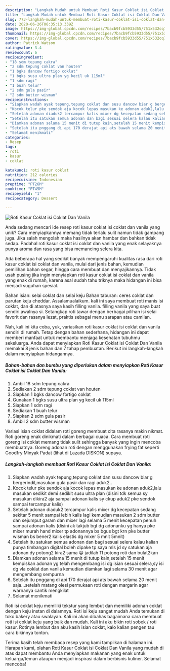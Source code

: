 ```yaml
---
description: "Langkah Mudah untuk Membuat Roti Kasur Coklat isi Coklat Dan Vanila Anti Gagal"
title: "Langkah Mudah untuk Membuat Roti Kasur Coklat isi Coklat Dan Vanila Anti Gagal"
slug: 773-langkah-mudah-untuk-membuat-roti-kasur-coklat-isi-coklat-dan-vanila-anti-gagal
date: 2020-06-26T06:35:13.339Z
image: https://img-global.cpcdn.com/recipes/7bacb9fcb5933d55/751x532cq70/roti-kasur-coklat-isi-coklat-dan-vanila-foto-resep-utama.jpg
thumbnail: https://img-global.cpcdn.com/recipes/7bacb9fcb5933d55/751x532cq70/roti-kasur-coklat-isi-coklat-dan-vanila-foto-resep-utama.jpg
cover: https://img-global.cpcdn.com/recipes/7bacb9fcb5933d55/751x532cq70/roti-kasur-coklat-isi-coklat-dan-vanila-foto-resep-utama.jpg
author: Patrick Watson
ratingvalue: 3.4
reviewcount: 6
recipeingredient:
- "18 sdm tepung cakra"
- "2 sdm tepung coklat van houten"
- "1 bgks dancow fortigo coklat"
- "1 bgks susu ultra plan yg kecil uk 115ml"
- "1 sdm ragi"
- "1 buah telur"
- "2 sdm gula pasir"
- "2 sdm butter wisman"
recipeinstructions:
- "Siapkan wadah ayak tepung,tepung coklat dan susu dancow biar g bergerindil,masukan gula pasir dan ragi aduk2.."
- "Kocok telur pke sendok aja kocok lepas masukan ke adonan aduk2,lalu masukan sedikit demi sedikit susu ultra plan (disini tdk semua sy masukan dikira2 aja sampai adonan kalis sy ckup aduk2 pke sendok sampai tercampur kalis)"
- "Setelah adonan diaduk2 tercampur kalis mixer dg kecepatan sedang sekitar 5 menit sampai lebih kalis lagi kemudian masukan 2 sdm butter dan sejumput garam dan mixer lagi selama 5 menit kecepatan penuh sampai adonan kalis (disini ak takjub bgt dg adonanku yg hanya pke mixer murah hand mixer tp adonannya bs bgus bgt krn pke butter wisman bs bener2 kalis elastis dg mixer 5 mnit 5mnit)"
- "Setelah itu satukan semua adonan dan bagi sesuai selera kalau kalian punya timbangan digital boleh dipake tp saya mls jd sy satukan aja adonan dy potong2 kira2 sama 😁 jadilah 11 potong roti dan bulat2kan"
- "Diamkan adonan selama 15 menit di tutup kain,setelah 15 menit kempiskan adonan yg telah mengembang isi dg isian sesuai selera,sy isi dg vla coklat dan vanila kemudian diamkan lagi selama 30 menit agar mengembang sempurna"
- "Setelah itu pnggang di api 170 derajat api ats bawah selama 20 menit saja...setelah matang olesi permukaan roti dengan margarin agar warnanya cantik mengkilat"
- "Selamat menikmati"
categories:
- Resep
tags:
- roti
- kasur
- coklat

katakunci: roti kasur coklat 
nutrition: 212 calories
recipecuisine: Indonesian
preptime: "PT26M"
cooktime: "PT45M"
recipeyield: "1"
recipecategory: Dessert

---
```



![Roti Kasur Coklat isi Coklat Dan Vanila](https://img-global.cpcdn.com/recipes/7bacb9fcb5933d55/751x532cq70/roti-kasur-coklat-isi-coklat-dan-vanila-foto-resep-utama.jpg)

Anda sedang mencari ide resep roti kasur coklat isi coklat dan vanila yang unik? Cara menyiapkannya memang tidak terlalu sulit namun tidak gampang juga. Jika salah mengolah maka hasilnya akan hambar dan bahkan tidak sedap. Padahal roti kasur coklat isi coklat dan vanila yang enak selayaknya punya aroma dan rasa yang bisa memancing selera kita.

Ada beberapa hal yang sedikit banyak mempengaruhi kualitas rasa dari roti kasur coklat isi coklat dan vanila, mulai dari jenis bahan, kemudian pemilihan bahan segar, hingga cara membuat dan menyajikannya. Tidak usah pusing jika ingin menyiapkan roti kasur coklat isi coklat dan vanila yang enak di rumah, karena asal sudah tahu triknya maka hidangan ini bisa menjadi suguhan spesial.

Bahan isian: selai coklat dan selai keju Bahan taburan: ceres coklat dan parutan keju cheddar. Assalamualaikum. kali ini saya membuat roti manis isi coklat, dan di atasnya saya kasih filling vanila. filling vanila yang saya buat sendiri.awalnya si. Setangkap roti tawar dengan berbagai pilihan isi selai favorit dan rasanya lezat, praktis sebagai menu sarapan atau camilan.


Nah, kali ini kita coba, yuk, variasikan roti kasur coklat isi coklat dan vanila sendiri di rumah. Tetap dengan bahan sederhana, hidangan ini dapat memberi manfaat untuk membantu menjaga kesehatan tubuhmu sekeluarga. Anda dapat menyiapkan Roti Kasur Coklat isi Coklat Dan Vanila memakai 8 jenis bahan dan 7 tahap pembuatan. Berikut ini langkah-langkah dalam menyiapkan hidangannya.

<!--inarticleads1-->

##### Bahan-bahan dan bumbu yang diperlukan dalam menyiapkan Roti Kasur Coklat isi Coklat Dan Vanila:

1. Ambil 18 sdm tepung cakra
1. Sediakan 2 sdm tepung coklat van houten
1. Siapkan 1 bgks dancow fortigo coklat
1. Gunakan 1 bgks susu ultra plan yg kecil uk 115ml
1. Siapkan 1 sdm ragi
1. Sediakan 1 buah telur
1. Siapkan 2 sdm gula pasir
1. Ambil 2 sdm butter wisman


Variasi isian coklat didalam roti goreng membuat cita rasanya makin nikmat. Roti goreng enak dinikmati dalam berbagai cuaca. Cara membuat roti goreng isi coklat memang tidak sulit sehingga banyak yang ingin mencoba membuatnya. Goreng adonan roti dengan menggunakan frying fat seperti Goodfry Minyak Padat (lihat di Lazada DISKON) supaya. 

<!--inarticleads2-->

##### Langkah-langkah membuat Roti Kasur Coklat isi Coklat Dan Vanila:

1. Siapkan wadah ayak tepung,tepung coklat dan susu dancow biar g bergerindil,masukan gula pasir dan ragi aduk2..
1. Kocok telur pke sendok aja kocok lepas masukan ke adonan aduk2,lalu masukan sedikit demi sedikit susu ultra plan (disini tdk semua sy masukan dikira2 aja sampai adonan kalis sy ckup aduk2 pke sendok sampai tercampur kalis)
1. Setelah adonan diaduk2 tercampur kalis mixer dg kecepatan sedang sekitar 5 menit sampai lebih kalis lagi kemudian masukan 2 sdm butter dan sejumput garam dan mixer lagi selama 5 menit kecepatan penuh sampai adonan kalis (disini ak takjub bgt dg adonanku yg hanya pke mixer murah hand mixer tp adonannya bs bgus bgt krn pke butter wisman bs bener2 kalis elastis dg mixer 5 mnit 5mnit)
1. Setelah itu satukan semua adonan dan bagi sesuai selera kalau kalian punya timbangan digital boleh dipake tp saya mls jd sy satukan aja adonan dy potong2 kira2 sama 😁 jadilah 11 potong roti dan bulat2kan
1. Diamkan adonan selama 15 menit di tutup kain,setelah 15 menit kempiskan adonan yg telah mengembang isi dg isian sesuai selera,sy isi dg vla coklat dan vanila kemudian diamkan lagi selama 30 menit agar mengembang sempurna
1. Setelah itu pnggang di api 170 derajat api ats bawah selama 20 menit saja...setelah matang olesi permukaan roti dengan margarin agar warnanya cantik mengkilat
1. Selamat menikmati


Roti isi coklat keju memiliki tekstur yang lembut dan memiliki adonan coklat dengan keju instan di dalamnya. Roti isi keju sangat mudah Anda temukan di toko bakery atau swalayan. Kali ini akan dibahas bagaimana cara membuat roti isi coklat keju yang baik dan mudah. Kali ini aku bikin roti sobek / roti kasur. Rotinya lembut dan aku kasih isian coklat, kalo kalian pengen tau cara bikinnya tonton. 

Terima kasih telah membaca resep yang kami tampilkan di halaman ini. Harapan kami, olahan Roti Kasur Coklat isi Coklat Dan Vanila yang mudah di atas dapat membantu Anda menyiapkan makanan yang enak untuk keluarga/teman ataupun menjadi inspirasi dalam berbisnis kuliner. Selamat mencoba!
